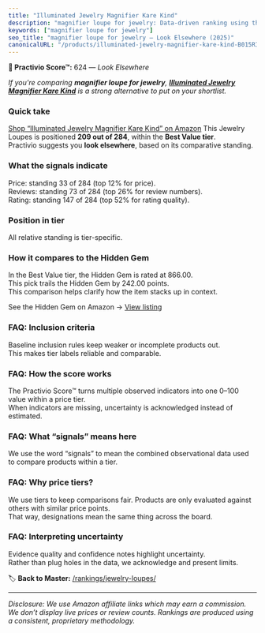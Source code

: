 ```yaml
---
title: "Illuminated Jewelry Magnifier Kare Kind"
description: "magnifier loupe for jewelry: Data-driven ranking using the Practivio Score™. Positioned by quality, value, demand, findability, momentum."
keywords: ["magnifier loupe for jewelry"]
seo_title: "magnifier loupe for jewelry — Look Elsewhere (2025)"
canonicalURL: "/products/illuminated-jewelry-magnifier-kare-kind-B015RIZMMK/"
---
```


**🚫 Practivio Score™:** 624 — _Look Elsewhere_


*If you're comparing **magnifier loupe for jewelry**, **[Illuminated Jewelry Magnifier Kare Kind](https://www.amazon.com/dp/B015RIZMMK?tag=practivio-20)** is a strong alternative to put on your shortlist.*
### Quick take
[Shop “Illuminated Jewelry Magnifier Kare Kind” on Amazon](https://www.amazon.com/dp/B015RIZMMK?tag=practivio-20)
This Jewelry Loupes is positioned **209 out of 284**, within the **Best Value tier**.  
Practivio suggests you **look elsewhere**, based on its comparative standing.

### What the signals indicate
Price: standing 33 of 284 (top 12% for price).  
Reviews: standing 73 of 284 (top 26% for review numbers).  
Rating: standing 147 of 284 (top 52% for rating quality).  

### Position in tier
All relative standing is tier-specific.

### How it compares to the Hidden Gem
In the Best Value tier, the Hidden Gem is rated at 866.00.  
This pick trails the Hidden Gem by 242.00 points.  
This comparison helps clarify how the item stacks up in context.  

See the Hidden Gem on Amazon → [View listing](https://www.amazon.com/dp/B000CAHCQS?tag=practivio-20)

### FAQ: Inclusion criteria
Baseline inclusion rules keep weaker or incomplete products out.  
This makes tier labels reliable and comparable.

### FAQ: How the score works
The Practivio Score™ turns multiple observed indicators into one 0–100 value within a price tier.  
When indicators are missing, uncertainty is acknowledged instead of estimated.

### FAQ: What “signals” means here
We use the word “signals” to mean the combined observational data used to compare products within a tier.

### FAQ: Why price tiers?
We use tiers to keep comparisons fair. Products are only evaluated against others with similar price points.  
That way, designations mean the same thing across the board.

### FAQ: Interpreting uncertainty
Evidence quality and confidence notes highlight uncertainty.  
Rather than plug holes in the data, we acknowledge and present limits.


🏷️ **Back to Master:** [/rankings/jewelry-loupes/](/rankings/jewelry-loupes/)

---
_Disclosure: We use Amazon affiliate links which may earn a commission. We don’t display live prices or review counts. Rankings are produced using a consistent, proprietary methodology._
